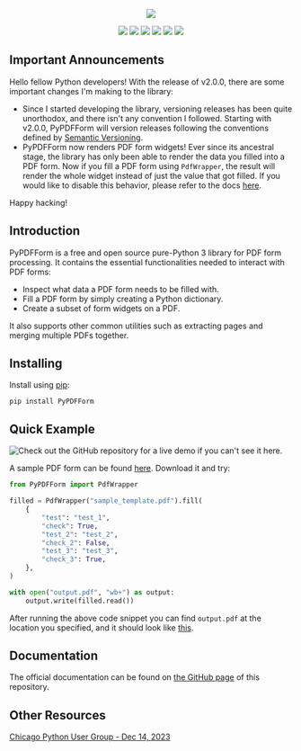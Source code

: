 <p align="center"><img src="https://github.com/chinapandaman/PyPDFForm/raw/master/docs/img/logo.png"></p>
<p align="center">
    <a href="https://pypi.org/project/PyPDFForm/"><img src="https://img.shields.io/pypi/v/pypdfform?logo=pypi&logoColor=white&label=version&labelColor=black&color=magenta&style=for-the-badge"></a>
    <a href="https://chinapandaman.github.io/PyPDFForm/"><img src="https://img.shields.io/github/v/release/chinapandaman/pypdfform?logo=read%20the%20docs&logoColor=white&label=docs&labelColor=black&color=cyan&style=for-the-badge"></a>
    <a href="https://github.com/chinapandaman/PyPDFForm/actions/workflows/python-package.yml"><img src="https://img.shields.io/github/actions/workflow/status/chinapandaman/pypdfform/python-package.yml?logo=github&logoColor=white&label=tests&labelColor=black&color=green&style=for-the-badge"></a>
    <a href="https://github.com/chinapandaman/PyPDFForm/raw/master/LICENSE"><img src="https://img.shields.io/github/license/chinapandaman/pypdfform?logo=github&logoColor=white&label=license&labelColor=black&color=orange&style=for-the-badge"></a>
    <a href="https://www.python.org/downloads/"><img src="https://img.shields.io/pypi/pyversions/pypdfform?logo=python&logoColor=white&label=python&labelColor=black&color=gold&style=for-the-badge"></a>
    <a href="https://pypistats.org/packages/pypdfform"><img src="https://img.shields.io/pypi/dm/pypdfform?logo=pypi&logoColor=white&label=downloads&labelColor=black&color=blue&style=for-the-badge"></a>
</p>

## Important Announcements

Hello fellow Python developers! With the release of v2.0.0, there are some important changes I'm making to the library:

* Since I started developing the library, versioning releases has been quite unorthodox, and there isn't any convention I followed. Starting with v2.0.0, PyPDFForm will version releases following the conventions defined by [Semantic Versioning](https://semver.org/).
* PyPDFForm now renders PDF form widgets! Ever since its ancestral stage, the library has only been able to render the data you filled into a PDF form. Now if you fill a PDF form using `PdfWrapper`, the result will render the whole widget instead of just the value that got filled. If you would like to disable this behavior, please refer to the docs [here](https://chinapandaman.github.io/PyPDFForm/fill/#disable-rendering-widgets).

Happy hacking!

## Introduction

PyPDFForm is a free and open source pure-Python 3 library for PDF form processing. It contains the essential 
functionalities needed to interact with PDF forms:

* Inspect what data a PDF form needs to be filled with.
* Fill a PDF form by simply creating a Python dictionary.
* Create a subset of form widgets on a PDF.

It also supports other common utilities such as extracting pages and merging multiple PDFs together.

## Installing

Install using [pip](https://pip.pypa.io/en/stable/):

```shell script
pip install PyPDFForm
```

## Quick Example
![Check out the GitHub repository for a live demo if you can't see it here.](https://github.com/chinapandaman/PyPDFForm/raw/master/demo.gif)

A sample PDF form can be found [here](https://github.com/chinapandaman/PyPDFForm/raw/master/pdf_samples/sample_template.pdf). Download it and try:

```python
from PyPDFForm import PdfWrapper

filled = PdfWrapper("sample_template.pdf").fill(
    {
        "test": "test_1",
        "check": True,
        "test_2": "test_2",
        "check_2": False,
        "test_3": "test_3",
        "check_3": True,
    },
)

with open("output.pdf", "wb+") as output:
    output.write(filled.read())
```

After running the above code snippet you can find `output.pdf` at the location you specified, 
and it should look like [this](https://github.com/chinapandaman/PyPDFForm/raw/master/pdf_samples/sample_filled.pdf).

## Documentation

The official documentation can be found on [the GitHub page](https://chinapandaman.github.io/PyPDFForm/) of this repository.

## Other Resources

[Chicago Python User Group - Dec 14, 2023](https://youtu.be/8t1RdAKwr9w?si=TLgumBNXv9H8szSn)
